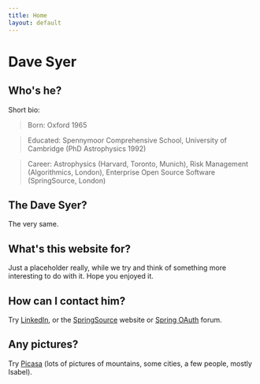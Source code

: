 ```yaml
---
title: Home
layout: default
---
```


# Dave Syer

## Who's he?

Short bio:

>    Born: Oxford 1965

>    Educated: Spennymoor Comprehensive School, University of Cambridge (PhD Astrophysics 1992)

>    Career: Astrophysics (Harvard, Toronto, Munich), Risk Management (Algorithmics, London), Enterprise Open Source Software (SpringSource, London) 

## The Dave Syer?

The very same.

## What's this website for?

Just a placeholder really, while we try and think of something more interesting to do with it. Hope you enjoyed it.

## How can I contact him?

Try [LinkedIn](http://www.linkedin.com/), or the [SpringSource](http://www.springsource.com/) website or [Spring OAuth](http://forum.springsource.org/forumdisplay.php?f=79) forum.

## Any pictures?

Try [Picasa](http://picasaweb.google.com/david.syer) (lots of pictures of mountains, some cities, a few people, mostly Isabel). 

